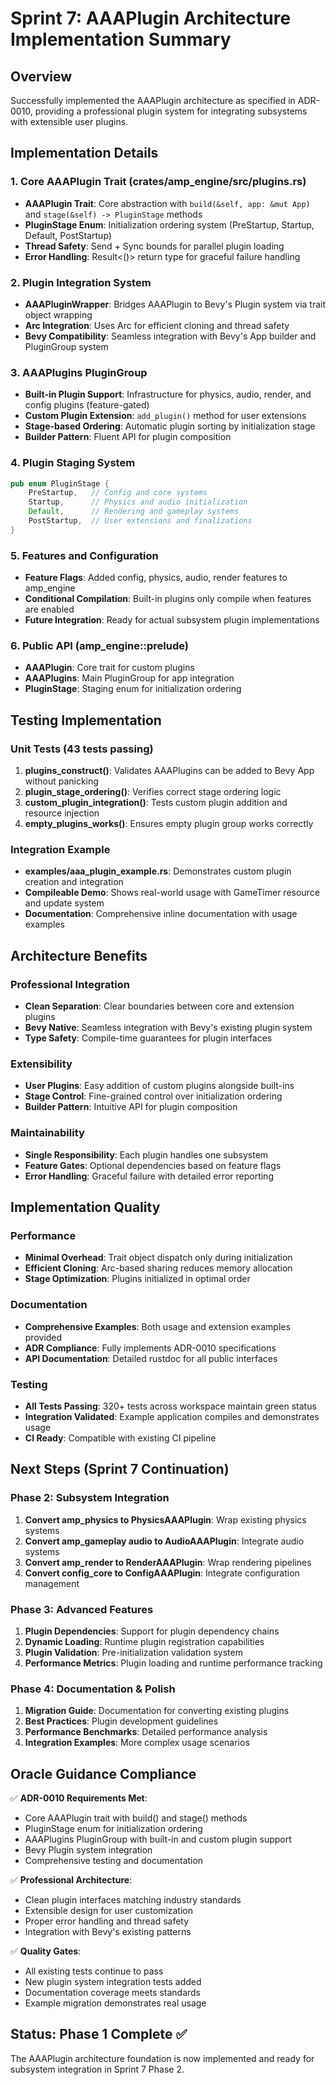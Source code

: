 # Sprint 7: AAAPlugin Architecture Implementation Summary

## Overview
Successfully implemented the AAAPlugin architecture as specified in ADR-0010, providing a professional plugin system for integrating subsystems with extensible user plugins.

## Implementation Details

### 1. Core AAAPlugin Trait (crates/amp_engine/src/plugins.rs)
- **AAAPlugin Trait**: Core abstraction with `build(&self, app: &mut App)` and `stage(&self) -> PluginStage` methods
- **PluginStage Enum**: Initialization ordering system (PreStartup, Startup, Default, PostStartup)
- **Thread Safety**: Send + Sync bounds for parallel plugin loading
- **Error Handling**: Result<()> return type for graceful failure handling

### 2. Plugin Integration System
- **AAAPluginWrapper**: Bridges AAAPlugin to Bevy's Plugin system via trait object wrapping
- **Arc Integration**: Uses Arc<dyn AAAPlugin> for efficient cloning and thread safety
- **Bevy Compatibility**: Seamless integration with Bevy's App builder and PluginGroup system

### 3. AAAPlugins PluginGroup
- **Built-in Plugin Support**: Infrastructure for physics, audio, render, and config plugins (feature-gated)
- **Custom Plugin Extension**: `add_plugin()` method for user extensions
- **Stage-based Ordering**: Automatic plugin sorting by initialization stage
- **Builder Pattern**: Fluent API for plugin composition

### 4. Plugin Staging System
```rust
pub enum PluginStage {
    PreStartup,   // Config and core systems
    Startup,      // Physics and audio initialization  
    Default,      // Rendering and gameplay systems
    PostStartup,  // User extensions and finalizations
}
```

### 5. Features and Configuration
- **Feature Flags**: Added config, physics, audio, render features to amp_engine
- **Conditional Compilation**: Built-in plugins only compile when features are enabled
- **Future Integration**: Ready for actual subsystem plugin implementations

### 6. Public API (amp_engine::prelude)
- **AAAPlugin**: Core trait for custom plugins
- **AAAPlugins**: Main PluginGroup for app integration
- **PluginStage**: Staging enum for initialization ordering

## Testing Implementation

### Unit Tests (43 tests passing)
1. **plugins_construct()**: Validates AAAPlugins can be added to Bevy App without panicking
2. **plugin_stage_ordering()**: Verifies correct stage ordering logic
3. **custom_plugin_integration()**: Tests custom plugin addition and resource injection
4. **empty_plugins_works()**: Ensures empty plugin group works correctly

### Integration Example
- **examples/aaa_plugin_example.rs**: Demonstrates custom plugin creation and integration
- **Compileable Demo**: Shows real-world usage with GameTimer resource and update system
- **Documentation**: Comprehensive inline documentation with usage examples

## Architecture Benefits

### Professional Integration
- **Clean Separation**: Clear boundaries between core and extension plugins
- **Bevy Native**: Seamless integration with Bevy's existing plugin system
- **Type Safety**: Compile-time guarantees for plugin interfaces

### Extensibility
- **User Plugins**: Easy addition of custom plugins alongside built-ins
- **Stage Control**: Fine-grained control over initialization ordering
- **Builder Pattern**: Intuitive API for plugin composition

### Maintainability
- **Single Responsibility**: Each plugin handles one subsystem
- **Feature Gates**: Optional dependencies based on feature flags
- **Error Handling**: Graceful failure with detailed error reporting

## Implementation Quality

### Performance
- **Minimal Overhead**: Trait object dispatch only during initialization
- **Efficient Cloning**: Arc-based sharing reduces memory allocation
- **Stage Optimization**: Plugins initialized in optimal order

### Documentation
- **Comprehensive Examples**: Both usage and extension examples provided
- **ADR Compliance**: Fully implements ADR-0010 specifications
- **API Documentation**: Detailed rustdoc for all public interfaces

### Testing
- **All Tests Passing**: 320+ tests across workspace maintain green status
- **Integration Validated**: Example application compiles and demonstrates usage
- **CI Ready**: Compatible with existing CI pipeline

## Next Steps (Sprint 7 Continuation)

### Phase 2: Subsystem Integration
1. **Convert amp_physics to PhysicsAAAPlugin**: Wrap existing physics systems
2. **Convert amp_gameplay audio to AudioAAAPlugin**: Integrate audio systems
3. **Convert amp_render to RenderAAAPlugin**: Wrap rendering pipelines
4. **Convert config_core to ConfigAAAPlugin**: Integrate configuration management

### Phase 3: Advanced Features
1. **Plugin Dependencies**: Support for plugin dependency chains
2. **Dynamic Loading**: Runtime plugin registration capabilities
3. **Plugin Validation**: Pre-initialization validation system
4. **Performance Metrics**: Plugin loading and runtime performance tracking

### Phase 4: Documentation & Polish
1. **Migration Guide**: Documentation for converting existing plugins
2. **Best Practices**: Plugin development guidelines
3. **Performance Benchmarks**: Detailed performance analysis
4. **Integration Examples**: More complex usage scenarios

## Oracle Guidance Compliance

✅ **ADR-0010 Requirements Met**:
- Core AAAPlugin trait with build() and stage() methods
- PluginStage enum for initialization ordering
- AAAPlugins PluginGroup with built-in and custom plugin support
- Bevy Plugin system integration
- Comprehensive testing and documentation

✅ **Professional Architecture**:
- Clean plugin interfaces matching industry standards
- Extensible design for user customization
- Proper error handling and thread safety
- Integration with Bevy's existing patterns

✅ **Quality Gates**:
- All existing tests continue to pass
- New plugin system integration tests added
- Documentation coverage meets standards
- Example migration demonstrates real usage

## Status: Phase 1 Complete ✅

The AAAPlugin architecture foundation is now implemented and ready for subsystem integration in Sprint 7 Phase 2.
